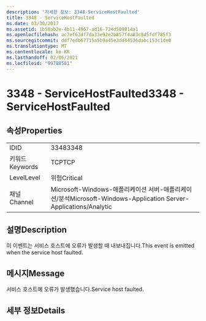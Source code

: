 ```yaml
---
description: '자세한 정보: 3348-ServiceHostFaulted'
title: 3348 - ServiceHostFaulted
ms.date: 03/30/2017
ms.assetid: 1b58ab2e-4b11-4967-ad16-724d509814a1
ms.openlocfilehash: ac7ef63df7da33e92e2b857f4a83c8d5fdf785f3
ms.sourcegitcommit: ddf7edb67715a5b9a45e3dd44536dabc153c1de0
ms.translationtype: MT
ms.contentlocale: ko-KR
ms.lasthandoff: 02/06/2021
ms.locfileid: "99788581"
---
```

# <a name="3348---servicehostfaulted"></a><span data-ttu-id="df8b4-103">3348 - ServiceHostFaulted</span><span class="sxs-lookup"><span data-stu-id="df8b4-103">3348 - ServiceHostFaulted</span></span>

## <a name="properties"></a><span data-ttu-id="df8b4-104">속성</span><span class="sxs-lookup"><span data-stu-id="df8b4-104">Properties</span></span>  
  
|||  
|-|-|  
|<span data-ttu-id="df8b4-105">ID</span><span class="sxs-lookup"><span data-stu-id="df8b4-105">ID</span></span>|<span data-ttu-id="df8b4-106">3348</span><span class="sxs-lookup"><span data-stu-id="df8b4-106">3348</span></span>|  
|<span data-ttu-id="df8b4-107">키워드</span><span class="sxs-lookup"><span data-stu-id="df8b4-107">Keywords</span></span>|<span data-ttu-id="df8b4-108">TCP</span><span class="sxs-lookup"><span data-stu-id="df8b4-108">TCP</span></span>|  
|<span data-ttu-id="df8b4-109">Level</span><span class="sxs-lookup"><span data-stu-id="df8b4-109">Level</span></span>|<span data-ttu-id="df8b4-110">위험</span><span class="sxs-lookup"><span data-stu-id="df8b4-110">Critical</span></span>|  
|<span data-ttu-id="df8b4-111">채널</span><span class="sxs-lookup"><span data-stu-id="df8b4-111">Channel</span></span>|<span data-ttu-id="df8b4-112">Microsoft-Windows-애플리케이션 서버-애플리케이션/분석</span><span class="sxs-lookup"><span data-stu-id="df8b4-112">Microsoft-Windows-Application Server-Applications/Analytic</span></span>|  
  
## <a name="description"></a><span data-ttu-id="df8b4-113">설명</span><span class="sxs-lookup"><span data-stu-id="df8b4-113">Description</span></span>  

 <span data-ttu-id="df8b4-114">이 이벤트는 서비스 호스트에 오류가 발생할 때 내보내집니다.</span><span class="sxs-lookup"><span data-stu-id="df8b4-114">This event is emitted when the service host faulted.</span></span>  
  
## <a name="message"></a><span data-ttu-id="df8b4-115">메시지</span><span class="sxs-lookup"><span data-stu-id="df8b4-115">Message</span></span>  

 <span data-ttu-id="df8b4-116">서비스 호스트에 오류가 발생했습니다.</span><span class="sxs-lookup"><span data-stu-id="df8b4-116">Service host faulted.</span></span>  
  
## <a name="details"></a><span data-ttu-id="df8b4-117">세부 정보</span><span class="sxs-lookup"><span data-stu-id="df8b4-117">Details</span></span>
